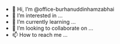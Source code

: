 - 👋 Hi, I’m @office-burhanuddinhamzabhai
- 👀 I’m interested in ...
- 🌱 I’m currently learning ...
- 💞️ I’m looking to collaborate on ...
- 📫 How to reach me ...

<!---
office-burhanuddinhamzabhai/office-burhanuddinhamzabhai is a ✨ special ✨ repository because its `README.md` (this file) appears on your GitHub profile.
You can click the Preview link to take a look at your changes.
--->
